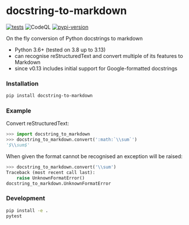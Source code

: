 # docstring-to-markdown

[![tests](https://github.com/python-lsp/docstring-to-markdown/workflows/tests/badge.svg)](https://github.com/python-lsp/docstring-to-markdown/actions?query=workflow%3A%22tests%22)
![CodeQL](https://github.com/python-lsp/docstring-to-markdown/workflows/CodeQL/badge.svg)
[![pypi-version](https://img.shields.io/pypi/v/docstring-to-markdown.svg)](https://python.org/pypi/docstring-to-markdown)

On the fly conversion of Python docstrings to markdown

- Python 3.6+ (tested on 3.8 up to 3.13)
- can recognise reStructuredText and convert multiple of its features to Markdown
- since v0.13 includes initial support for Google-formatted docstrings

### Installation

```bash
pip install docstring-to-markdown
```

### Example

Convert reStructuredText:

```python
>>> import docstring_to_markdown
>>> docstring_to_markdown.convert(':math:`\\sum`')
'$\\sum$'
```

When given the format cannot be recognised an exception will be raised:

```python
>>> docstring_to_markdown.convert('\\sum')
Traceback (most recent call last):
    raise UnknownFormatError()
docstring_to_markdown.UnknownFormatError
```

### Development

```bash
pip install -e .
pytest
```
